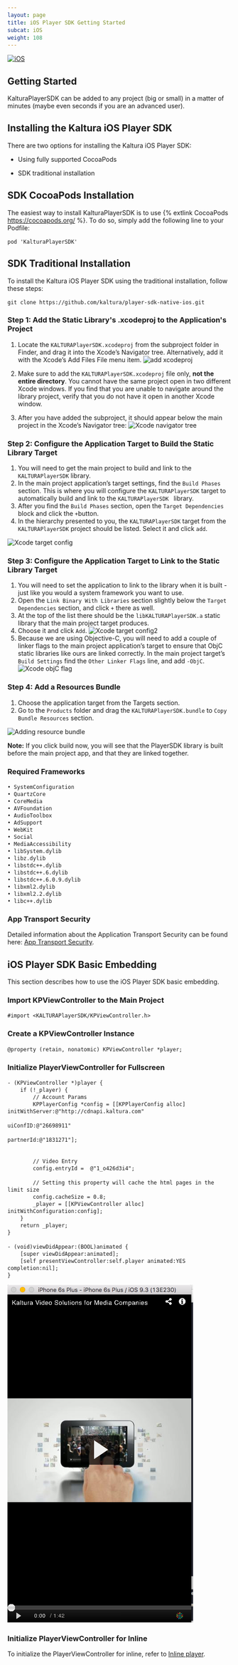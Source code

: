 ```yaml
---
layout: page
title: iOS Player SDK Getting Started 
subcat: iOS
weight: 108
---
```


[![iOS](https://img.shields.io/badge/iOS-Supported-green.svg)](https://github.com/kaltura/player-sdk-native-ios) 

## Getting Started

KalturaPlayerSDK can be added to any project (big or small) in a matter of minutes (maybe even seconds if you are an advanced user). 

## Installing the Kaltura iOS Player SDK
There are two options for installing the Kaltura iOS Player SDK:

* Using fully supported CocoaPods

* SDK traditional installation


## SDK CocoaPods Installation

The easiest way to install KalturaPlayerSDK is to use {% extlink CocoaPods https://cocoapods.org/ %}. To do so, simply add the following line to your Podfile:

```
pod 'KalturaPlayerSDK'
```




## SDK Traditional Installation
To install the Kaltura iOS Player SDK using the traditional installation, follow these steps:
```
git clone https://github.com/kaltura/player-sdk-native-ios.git
```

### Step 1: Add the Static Library's .xcodeproj to the Application's Project
1. Locate the ```KALTURAPlayerSDK.xcodeproj``` from the subproject folder in Finder, and drag it into the Xcode’s Navigator tree. Alternatively, add it with the Xcode’s Add Files File menu item. ![add xcodeproj](https://camo.githubusercontent.com/1e3d845d0728b62beb23e474ae30d2b8370867db/687474703a2f2f6b6e6f776c656467652e6b616c747572612e636f6d2f73697465732f64656661756c742f66696c65732f7374796c65732f6c617267652f7075626c69632f6164645f66696c65732e706e67)

2. Make sure to add the ```KALTURAPlayerSDK.xcodeproj``` file only, **not the entire directory**. You cannot have the same project open in two different Xcode windows. If you find that you are unable to navigate around the library project, verify that you do not have it open in another Xcode window.
3. After you have added the subproject, it should appear below the main project in the Xcode’s Navigator tree:
![Xcode navigator tree](https://camo.githubusercontent.com/1f46c83ca7f3e9c76f1509ddc041e3964e63f3c7/687474703a2f2f6b6e6f776c656467652e6b616c747572612e636f6d2f73697465732f64656661756c742f66696c65732f7374796c65732f6c617267652f7075626c69632f78636f6465747265652e706e67)

### Step 2: Configure the Application Target to Build the Static Library Target
1. You will need to get the main project to build and link to the ```KALTURAPlayerSDK``` library.
2. In the main project application’s target settings, find the ```Build Phases``` section. This is where you will configure the ```KALTURAPlayerSDK``` target to automatically build and link to the ```KALTURAPlayerSDK ``` library.
3. After you find the ```Build Phases``` section, open the ```Target Dependencies``` block and click the ```+```button. 
4. In the hierarchy presented to you, the ```KALTURAPlayerSDK``` target from the ```KALTURAPlayerSDK``` project should be listed. Select it and click ```add```.

![Xcode target config](https://camo.githubusercontent.com/d35c79ce9a0d01ad3a45a94362da413ed4afa403/687474703a2f2f6b6e6f776c656467652e6b616c747572612e636f6d2f73697465732f64656661756c742f66696c65732f7374796c65732f6c617267652f7075626c69632f616464446570656e64656e6369652e6a7067)

### Step 3: Configure the Application Target to Link to the Static Library Target
1. You will need to set the application to link to the library when it is built - just like you would a system framework you want to use. 
2. Open the ```Link Binary With Libraries``` section slightly below the ```Target Dependencies``` section, and click ```+``` there as well. 
3. At the top of the list there should be the ```libKALTURAPlayerSDK.a``` static library that the main project target produces. 
4. Choose it and click ```Add```.
![Xcode target config2](https://camo.githubusercontent.com/acea3bcfbe47b0cc2e37796807d23c617723822f/687474703a2f2f6b6e6f776c656467652e6b616c747572612e636f6d2f73697465732f64656661756c742f66696c65732f7374796c65732f6c617267652f7075626c69632f6c696e6b546f53444b2e6a7067)
2. Because we are using Objective-C, you will need to add a couple of linker flags to the main project application’s target to ensure that ObjC static libraries like ours are linked correctly. In the main project target’s ```Build Settings``` find the ```Other Linker Flags``` line, and add ```-ObjC```.
![Xcode objC flag](https://camo.githubusercontent.com/a79c30cac8e6ff20b85c2db05391fb5888706966/687474703a2f2f6b6e6f776c656467652e6b616c747572612e636f6d2f73697465732f64656661756c742f66696c65732f7374796c65732f6c617267652f7075626c69632f616464696e674f626a435f666c61672e6a7067)

### Step 4: Add a Resources Bundle

1. Choose the application target from the Targets section.
2. Go to the ```Products``` folder and drag the ```KALTURAPlayerSDK.bundle``` to ```Copy Bundle Resources``` section.

![Adding resource bundle](https://camo.githubusercontent.com/bd7958d4ca8e7c7ce8ca1dac1a6b1c1c6c08c078/687474703a2f2f6b6e6f776c656467652e6b616c747572612e636f6d2f73697465732f64656661756c742f66696c65732f7374796c65732f6c617267652f7075626c69632f42756e646c652e706e67)

**Note:** If you click build now, you will see that the PlayerSDK library is built before the main project app, and that they are linked together.

### Required Frameworks
```
• SystemConfiguration
• QuartzCore
• CoreMedia
• AVFoundation
• AudioToolbox
• AdSupport
• WebKit
• Social
• MediaAccessibility
• libSystem.dylib
• libz.dylib
• libstdc++.dylib
• libstdc++.6.dylib
• libstdc++.6.0.9.dylib
• libxml2.dylib
• libxml2.2.dylib
• libc++.dylib
```

### App Transport Security 
Detailed information about the Application Transport Security can be found here: [App Transport Security](https://github.com/kaltura/DeveloperPortalDocs/blob/master/documentation/05_Mobile-Video-Player-SDKs/Troubleshooting.md).


## iOS Player SDK Basic Embedding  
This section describes how to use the iOS Player SDK basic embedding.

### Import KPViewController to the Main Project

```
#import <KALTURAPlayerSDK/KPViewController.h>
```

### Create a KPViewController Instance

```
@property (retain, nonatomic) KPViewController *player;
```

### Initialize PlayerViewController for Fullscreen

``` objc 
- (KPViewController *)player {
    if (!_player) {
        // Account Params
        KPPlayerConfig *config = [[KPPlayerConfig alloc] initWithServer:@"http://cdnapi.kaltura.com"
                                                         uiConfID:@"26698911"
                                                         partnerId:@"1831271"];
        
        
        // Video Entry
        config.entryId =  @"1_o426d3i4";
        
        // Setting this property will cache the html pages in the limit size
        config.cacheSize = 0.8;
        _player = [[KPViewController alloc] initWithConfiguration:config];
    }
    return _player;
}

- (void)viewDidAppear:(BOOL)animated {
    [super viewDidAppear:animated];
    [self presentViewController:self.player animated:YES completion:nil];
}
```
![iOS-fullscreen](./images/iOS-fullscreen-embed.png)


### Initialize PlayerViewController for Inline
To initialize the PlayerViewController for inline, refer to [Inline player](https://github.com/kaltura/DeveloperPortalDocs/blob/master/documentation/05_Mobile-Video-Player-SDKs/Fullscreen-inline-iOS.md).
